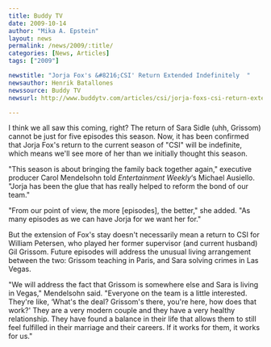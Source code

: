 ```yaml
---
title: Buddy TV
date: 2009-10-14
author: "Mika A. Epstein"
layout: news
permalink: /news/2009/:title/
categories: [News, Articles]
tags: ["2009"]

newstitle: "Jorja Fox's &#8216;CSI' Return Extended Indefinitely  "
newsauthor: Henrik Batallones  
newssource: Buddy TV  
newsurl: http://www.buddytv.com/articles/csi/jorja-foxs-csi-return-extended-31893.aspx  

---
```


I think we all saw this coming, right? The return of Sara Sidle (uhh, Grissom) cannot be just for five episodes this season. Now, it has been confirmed that Jorja Fox's return to the current season of "CSI" will be indefinite, which means we'll see more of her than we initially thought this season.

"This season is about bringing the family back together again," executive producer Carol Mendelsohn told *Entertainment Weekly*&#8216;s Michael Ausiello. "Jorja has been the glue that has really helped to reform the bond of our team."

"From our point of view, the more [episodes], the better," she added. "As many episodes as we can have Jorja for we want her for."

But the extension of Fox's stay doesn't necessarily mean a return to CSI for William Petersen, who played her former supervisor (and current husband) Gil Grissom. Future episodes will address the unusual living arrangement between the two: Grissom teaching in Paris, and Sara solving crimes in Las Vegas.

"We will address the fact that Grissom is somewhere else and Sara is living in Vegas," Mendelsohn said. "Everyone on the team is a little interested. They're like, &#8216;What's the deal? Grissom's there, you're here, how does that work?' They are a very modern couple and they have a very healthy relationship. They have found a balance in their life that allows them to still feel fulfilled in their marriage and their careers. If it works for them, it works for us."  
